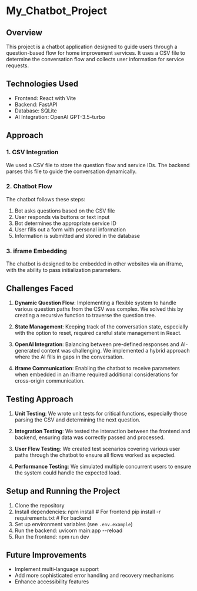 # My_Chatbot_Project

## Overview
This project is a chatbot application designed to guide users through a question-based flow for home improvement services. 
It uses a CSV file to determine the conversation flow and collects user information for service requests.

## Technologies Used
- Frontend: React with Vite
- Backend: FastAPI
- Database: SQLite
- AI Integration: OpenAI GPT-3.5-turbo

## Approach

### 1. CSV Integration
We used a CSV file to store the question flow and service IDs. The backend parses this file to guide the conversation dynamically.

### 2. Chatbot Flow
The chatbot follows these steps:
1. Bot asks questions based on the CSV file
2. User responds via buttons or text input
3. Bot determines the appropriate service ID
4. User fills out a form with personal information
5. Information is submitted and stored in the database

### 3. iframe Embedding
The chatbot is designed to be embedded in other websites via an iframe, with the ability to pass initialization parameters.



## Challenges Faced

1. **Dynamic Question Flow**: Implementing a flexible system to handle various question paths from the CSV was complex. We solved this by creating a recursive function to traverse the question tree.

2. **State Management**: Keeping track of the conversation state, especially with the option to reset, required careful state management in React.

3. **OpenAI Integration**: Balancing between pre-defined responses and AI-generated content was challenging. We implemented a hybrid approach where the AI fills in gaps in the conversation.

4. **iframe Communication**: Enabling the chatbot to receive parameters when embedded in an iframe required additional considerations for cross-origin communication.



## Testing Approach

1. **Unit Testing**: We wrote unit tests for critical functions, especially those parsing the CSV and determining the next question.

2. **Integration Testing**: We tested the interaction between the frontend and backend, ensuring data was correctly passed and processed.

3. **User Flow Testing**: We created test scenarios covering various user paths through the chatbot to ensure all flows worked as expected.

4. **Performance Testing**: We simulated multiple concurrent users to ensure the system could handle the expected load.


## Setup and Running the Project

1. Clone the repository
2. Install dependencies:
	npm install  # For frontend
	pip install -r requirements.txt  # For backend
3. Set up environment variables (see `.env.example`)
4. Run the backend:
	uvicorn main:app --reload
5. Run the frontend:
	npm run dev


## Future Improvements

- Implement multi-language support
- Add more sophisticated error handling and recovery mechanisms
- Enhance accessibility features